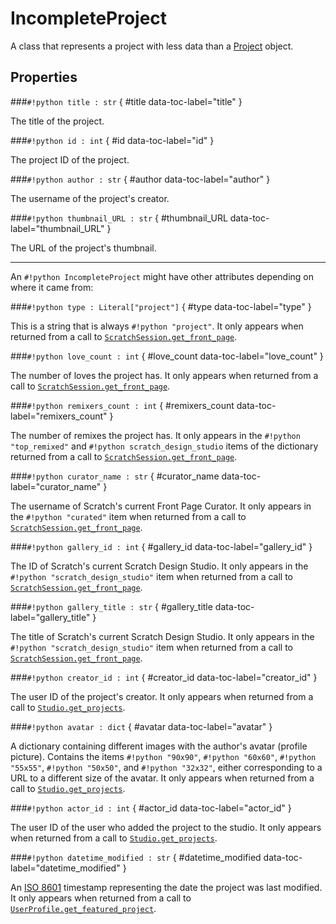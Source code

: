 # **IncompleteProject**

A class that represents a project with less data than a [Project](../Project) object.

## Properties

###`#!python title : str` { #title data-toc-label="title" }

The title of the project.

###`#!python id : int` { #id data-toc-label="id" }

The project ID of the project.

###`#!python author : str` { #author data-toc-label="author" }

The username of the project's creator.

###`#!python thumbnail_URL : str` { #thumbnail_URL data-toc-label="thumbnail_URL" }

The URL of the project's thumbnail.

---

An `#!python IncompleteProject` might have other attributes depending on where it came from:

###`#!python type : Literal["project"]` { #type data-toc-label="type" }

This is a string that is always `#!python "project"`. It only appears when returned from a call to [`ScratchSession.get_front_page`](../ScratchSession#get_front_page).

###`#!python love_count : int` { #love_count data-toc-label="love_count" }

The number of loves the project has. It only appears when returned from a call to [`ScratchSession.get_front_page`](../ScratchSession#get_front_page).

###`#!python remixers_count : int` { #remixers_count data-toc-label="remixers_count" }

The number of remixes the project has. It only appears in the `#!python "top_remixed"` and `#!python scratch_design_studio` items of the dictionary returned from a call to [`ScratchSession.get_front_page`](../ScratchSession#get_front_page).

###`#!python curator_name : str` { #curator_name data-toc-label="curator_name" }

The username of Scratch's current Front Page Curator. It only appears in the `#!python "curated"` item when returned from a call to [`ScratchSession.get_front_page`](../ScratchSession#get_front_page).

###`#!python gallery_id : int` { #gallery_id data-toc-label="gallery_id" }

The ID of Scratch's current Scratch Design Studio. It only appears in the `#!python "scratch_design_studio"` item when returned from a call to [`ScratchSession.get_front_page`](../ScratchSession#get_front_page).

###`#!python gallery_title : str` { #gallery_title data-toc-label="gallery_title" }

The title of Scratch's current Scratch Design Studio. It only appears in the `#!python "scratch_design_studio"` item when returned from a call to [`ScratchSession.get_front_page`](../ScratchSession#get_front_page).

###`#!python creator_id : int` { #creator_id data-toc-label="creator_id" }

The user ID of the project's creator. It only appears when returned from a call to [`Studio.get_projects`](../Studio#get_projects).

###`#!python avatar : dict` { #avatar data-toc-label="avatar" }

A dictionary containing different images with the author's avatar (profile picture). Contains the items `#!python "90x90"`, `#!python "60x60"`, `#!python "55x55"`, `#!python "50x50"`, and `#!python "32x32"`, either corresponding to a URL to a different size of the avatar. It only appears when returned from a call to [`Studio.get_projects`](../Studio#get_projects).

###`#!python actor_id : int` { #actor_id data-toc-label="actor_id" }

The user ID of the user who added the project to the studio. It only appears when returned from a call to [`Studio.get_projects`](../Studio#get_projects).

###`#!python datetime_modified : str` { #datetime_modified data-toc-label="datetime_modified" }

An [ISO 8601](https://en.wikipedia.org/wiki/ISO_8601) timestamp representing the date the project was last modified. It only appears when returned from a call to [`UserProfile.get_featured_project`](../UserProfile#get_featured_project).
